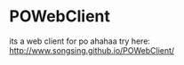 POWebClient
===========

its a web client for po ahahaa
try here: http://www.songsing.github.io/POWebClient/
